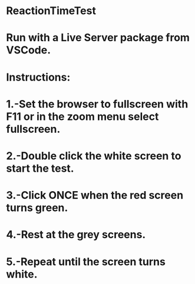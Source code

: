 # ReactionTimeTest

# Run with a Live Server package from VSCode.

# Instructions:
# 1.-Set the browser to fullscreen with F11 or in the zoom menu select fullscreen.
# 2.-Double click the white screen to start the test.
# 3.-Click ONCE when the red screen turns green.
# 4.-Rest at the grey screens.
# 5.-Repeat until the screen turns white.
